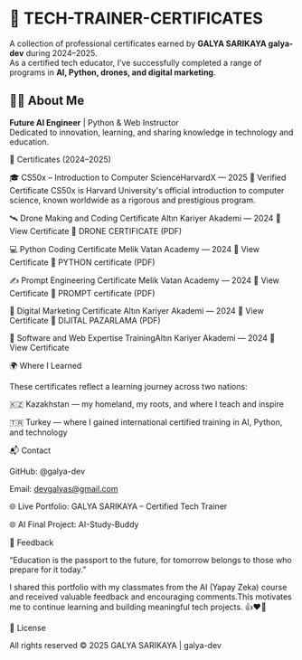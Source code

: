# 📂 TECH-TRAINER-CERTIFICATES

A collection of professional certificates earned by **GALYA SARIKAYA galya-dev** during 2024–2025.  
As a certified tech educator, I’ve successfully completed a range of programs in **AI, Python, drones, and digital marketing**.

## 👩‍🏫 About Me

**Future AI Engineer** | Python & Web Instructor  
Dedicated to innovation, learning, and sharing knowledge in technology and education.

📜 Certificates (2024–2025)

🎓 CS50x – Introduction to Computer ScienceHarvardX — 2025 📄 Verified Certificate
CS50x is Harvard University's official introduction to computer science, known worldwide as a rigorous and prestigious program.

🛰️ Drone Making and Coding Certificate 
Altın Kariyer Akademi — 2024 📄 View Certificate
📄 DRONE CERTIFICATE (PDF)

💻 Python Coding Certificate
Melik Vatan Academy — 2024 📄 View Certificate
📄 PYTHON certificate (PDF)

✍️ Prompt Engineering Certificate
Melik Vatan Academy — 2024 📄 View Certificate
📄 PROMPT certificate (PDF)

📱 Digital Marketing Certificate
Altın Kariyer Akademi — 2024 📄 View Certificate
📄 DIJITAL PAZARLAMA (PDF)

🧠 Software and Web Expertise TrainingAltın Kariyer Akademi — 2024 📄 View Certificate


 🌍 Where I Learned

These certificates reflect a learning journey across two nations:

🇰🇿 Kazakhstan — my homeland, my roots, and where I teach and inspire

🇹🇷 Turkey — where I gained international certified training in AI, Python, and technology




📬 Contact

GitHub: @galya-dev

Email: devgalyas@gmail.com

🌐 Live Portfolio: GALYA SARIKAYA – Certified Tech Trainer

🌐 AI Final Project: AI-Study-Buddy

💬 Feedback

“Education is the passport to the future, for tomorrow belongs to those who prepare for it today.”

I shared this portfolio with my classmates from the AI (Yapay Zeka) course and received valuable feedback and encouraging comments.This motivates me to continue learning and building meaningful tech projects. 👍❤️🙏

📜 License

All rights reserved © 2025 GALYA SARIKAYA | galya-dev
